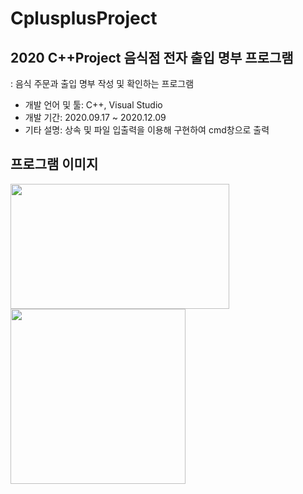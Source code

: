 # CplusplusProject
## 2020 C++Project 음식점 전자 출입 명부 프로그램
: 음식 주문과 출입 명부 작성 및 확인하는 프로그램

<ul>
  <li>
   개발 언어 및 툴: C++, Visual Studio
  </li>
   <li>
    개발 기간: 2020.09.17 ~ 2020.12.09
    </li>
    <li>
    기타 설명: 상속 및 파일 입출력을 이용해 구현하여 cmd창으로 출력
    </li>
  </ul>
  
  ## 프로그램 이미지
  <div>
    <img src="https://user-images.githubusercontent.com/57125986/113389174-82ad3b80-93ca-11eb-84c2-957c4193f018.png" width="350" height="200"></img>
 <img src="https://user-images.githubusercontent.com/57125986/113389175-83de6880-93ca-11eb-9d41-4f502e551ab9.png" width="280"></img>
  </div>
 
